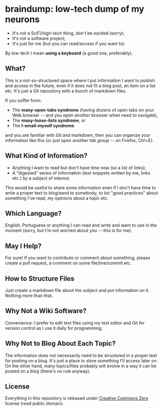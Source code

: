 # braindump: low-tech dump of my neurons

- It's not a SciFi/high-tech thing, don't be excited (sorry);
- It's not a software project;
- It's just for me (but you can read/access if you want to).

By low-tech I mean **using a keyboard** (a good one, preferably).


## What?

This is a not-so-structured space where I put information I want to publish and
access in the future, even if it does not fit a blog post, an item on a list
etc. It's just a Git repository with a bunch of markdown files.

If you suffer from:

- The **many-open-tabs syndrome** (having dozens of open tabs on
  your Web browser -- and you open *another* browser when need to navigate),
- The **many-loose-lists syndrome**, or
- The **I-email-myself syndrome**

and you are familiar with Git and markdown, then you can organize your
information like this (or just open *another tab group*  -- on Firefox,
Ctrl+E).


## What Kind of Information?

- Anything I want to read but don't have time now (so a list of links);
- A "digested" series of information (text snippets written by me, links etc.)
  by a subject of interest.

This would be useful to share some information even if I don't have time to
write a proper text to blog/send to somebody, to list "good practices" about
something I've read, my opinions about a topic etc.


## Which Language?

English, Portuguese or anything I can read and write and want to use in the
moment (sorry, but I'm not worried about you -- this is for me).


## May I Help?

For sure! If you want to contribute or comment about something, please create a
pull request, a comment on some file/line/commit etc.


## How to Structure Files

Just create a markdown file about the subject and put information on it.
Nothing more than that.


## Why Not a Wiki Software?

Convenience: I prefer to edit text files using my text editor and Git for
version control as I use it daily for programming.


## Why Not to Blog About Each Topic?

The information does not necessarily need to be structured in a proper text for
posting on a blog. It's just a place to store something I'll access later on.
On the other hand, many topics/files probably will evolve in a way it can be
posted on a blog (there's no rule anyway).

## License

Everything in this repository is released under [Creative Commons
Zero](https://creativecommons.org/publicdomain/zero/1.0/) license (read public
domain).

